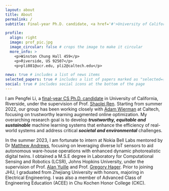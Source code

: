 ```yaml
---
layout: about
title: About
permalink: /
subtitle: Final-year Ph.D. candidate, <a href='#'>University of California, Riverside</a>

profile:
  align: right
  image: prof_pic.jpg
  image_circular: false # crops the image to make it circular
  more_info: >
    <p>Winston Chung Hall 459</p>
    <p>Riverside, US 92507</p>
    <p>pli081@ucr.edu, pli2@caltech.edu</p>

news: true # includes a list of news items
selected_papers: true # includes a list of papers marked as "selected={true}"
social: true # includes social icons at the bottom of the page
---
```


I am Pengfei Li, a <a href='#'>final-year CS Ph.D. candidate</a> in University of California, Riverside, under the supervision of Prof. [Shaolei Ren](https://shaoleiren.github.io/). Starting from summer 2022,
our group has been working closely with [Adam Wierman](https://adamwierman.com/) at Caltech, focusing on trustworthy learning augmented online optimization. My overarching research goal is to develop **_trustworthy, equitable and sustainable_** machine learning systems that enhance the efficiency of real-world systems and address critical **_societal and environmental_** challenges.

In the summer 2023, I am fortunate to intern at Nokia Bell Labs mentored by Dr [Matthew Andrews](https://www.bell-labs.com/about/researcher-profiles/matthewandrews/), focusing on leveraging diverse IoT sensors to aid autonomous ware-house operations with enhanced dynamic photorealistic digital twins. I obtained a M.S.E degree in Laboratory for Computational Sensing and Robotics (LCSR), Johns Hopkins University, under the supervision of Prof. [Alan Yuille](https://www.cs.jhu.edu/~ayuille/) and Prof. [Gregory Hager](https://www.cs.jhu.edu/hager/). Prior to joining JHU, I graduated from Zhejiang University with honors, majoring in Electrical Engineering. I was also a member of Advanced Class of Engineering Education (ACEE) in Chu Kochen Honor College (CKC).
